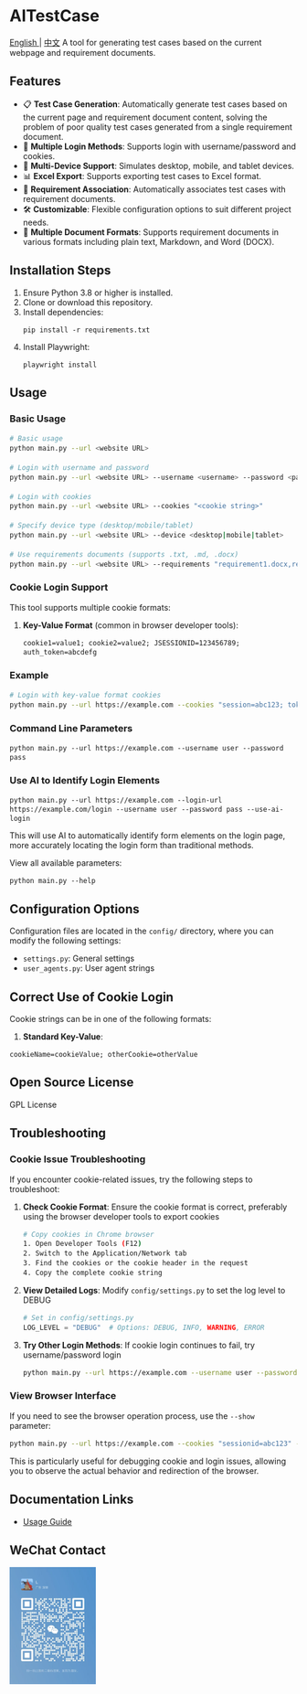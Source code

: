 # AITestCase
[English ](doc/README_EN.md) | [中文](doc/README_CN.md)
A tool for generating test cases based on the current webpage and requirement documents.

## Features

- 📋 **Test Case Generation**: Automatically generate test cases based on the current page and requirement document content, solving the problem of poor quality test cases generated from a single requirement document.
- 🔐 **Multiple Login Methods**: Supports login with username/password and cookies.
- 📱 **Multi-Device Support**: Simulates desktop, mobile, and tablet devices.
- 📊 **Excel Export**: Supports exporting test cases to Excel format.
- 📝 **Requirement Association**: Automatically associates test cases with requirement documents.
- 🛠️ **Customizable**: Flexible configuration options to suit different project needs.
- 📄 **Multiple Document Formats**: Supports requirement documents in various formats including plain text, Markdown, and Word (DOCX).

## Installation Steps

1. Ensure Python 3.8 or higher is installed.
2. Clone or download this repository.
3. Install dependencies:
   ```
   pip install -r requirements.txt
   ```
4. Install Playwright:
   ```
   playwright install
   ```

## Usage

### Basic Usage

```bash
# Basic usage
python main.py --url <website URL>

# Login with username and password
python main.py --url <website URL> --username <username> --password <password>

# Login with cookies
python main.py --url <website URL> --cookies "<cookie string>"

# Specify device type (desktop/mobile/tablet)
python main.py --url <website URL> --device <desktop|mobile|tablet>

# Use requirements documents (supports .txt, .md, .docx)
python main.py --url <website URL> --requirements "requirement1.docx,requirement2.md,requirement3.txt"
```

### Cookie Login Support

This tool supports multiple cookie formats:

1. **Key-Value Format** (common in browser developer tools):
   ```
   cookie1=value1; cookie2=value2; JSESSIONID=123456789; auth_token=abcdefg
   ```

### Example

```bash
# Login with key-value format cookies
python main.py --url https://example.com --cookies "session=abc123; token=xyz789"
```

### Command Line Parameters

```
python main.py --url https://example.com --username user --password pass
```

### Use AI to Identify Login Elements

```
python main.py --url https://example.com --login-url https://example.com/login --username user --password pass --use-ai-login
```

This will use AI to automatically identify form elements on the login page, more accurately locating the login form than traditional methods.

View all available parameters:

```
python main.py --help
```

## Configuration Options

Configuration files are located in the `config/` directory, where you can modify the following settings:

- `settings.py`: General settings
- `user_agents.py`: User agent strings

## Correct Use of Cookie Login

Cookie strings can be in one of the following formats:

1. **Standard Key-Value**:
```
cookieName=cookieValue; otherCookie=otherValue
```

## Open Source License

   GPL License

## Troubleshooting

### Cookie Issue Troubleshooting

If you encounter cookie-related issues, try the following steps to troubleshoot:

1. **Check Cookie Format**: Ensure the cookie format is correct, preferably using the browser developer tools to export cookies
   ```bash
   # Copy cookies in Chrome browser
   1. Open Developer Tools (F12)
   2. Switch to the Application/Network tab
   3. Find the cookies or the cookie header in the request
   4. Copy the complete cookie string
   ```

2. **View Detailed Logs**: Modify `config/settings.py` to set the log level to DEBUG
   ```python
   # Set in config/settings.py
   LOG_LEVEL = "DEBUG"  # Options: DEBUG, INFO, WARNING, ERROR
   ```

3. **Try Other Login Methods**: If cookie login continues to fail, try username/password login
   ```bash
   python main.py --url https://example.com --username user --password pass
   ```

### View Browser Interface

If you need to see the browser operation process, use the `--show` parameter:

```bash
python main.py --url https://example.com --cookies "sessionid=abc123" --show true
```

This is particularly useful for debugging cookie and login issues, allowing you to observe the actual behavior and redirection of the browser.

## Documentation Links

- [Usage Guide](doc/USAGE_EN.md)

## WeChat Contact

<img src="doc/contact.jpg" alt="Contact QR Code" style="width: 30%; height: auto;">
